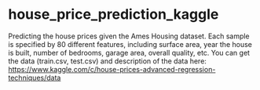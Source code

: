 # house_price_prediction_kaggle
Predicting the house prices given the Ames Housing dataset. Each sample is specified by 80 different features, including surface area, year the house is built, number of bedrooms, garage area, overall quality, etc. 
You can get the data (train.csv, test.csv) and description of the data here: https://www.kaggle.com/c/house-prices-advanced-regression-techniques/data
